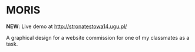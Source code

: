 # MORIS

**NEW**: Live demo at http://stronatestowa14.ugu.pl/

A graphical design for a website commission for one of my classmates as a task.
